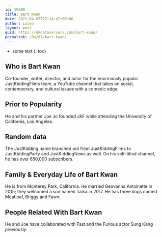 ```yaml
---
id: 19009
title: Bart Kwan
date: 2021-04-07T22:24:47+00:00
author: Laima
layout: post
guid: https://ukdataservers.com/bart-kwan/
permalink: /04/07/bart-kwan/
---
```


* some text
{: toc}


## Who is Bart Kwan
                  
                  
                  
Co-founder, writer, director, and actor for the enormously popular JustKiddingFilms team, a YouTube channel that takes on social, contemporary, and cultural issues with a comedic edge.
                  
              
            
              
            
                
                
                
## Prior to Popularity
                  
                  
                  
He and his partner Joe Jo founded JKF while attending the University of California, Los Angeles.
                  
              
            
              
            
                
                
                
## Random data
                  
                  
                  
The JustKidding name branched out from JustKiddingFilms to JustKiddingParty and JustKiddingNews as well. On his self-titled channel, he has over 650,000 subscribers.
                  
              
            
              
            
                
                
                
## Family & Everyday Life of Bart Kwan
                  
                  
                  
He is from Monterey Park, California. He married Geovanna Antoinette in 2015; they welcomed a son named Taika in 2017. He has three dogs named Meatloaf, Briggy and Fawn.
                  
              
            
              
            
                
                
                
## People Related With Bart Kwan
                  
                  
                  
He and Joe have collaborated with Fast and the Furious actor Sung Kang previously.
                  
              
            
              
            
                
              
            
              
              
            
            
              
            
          
          
          